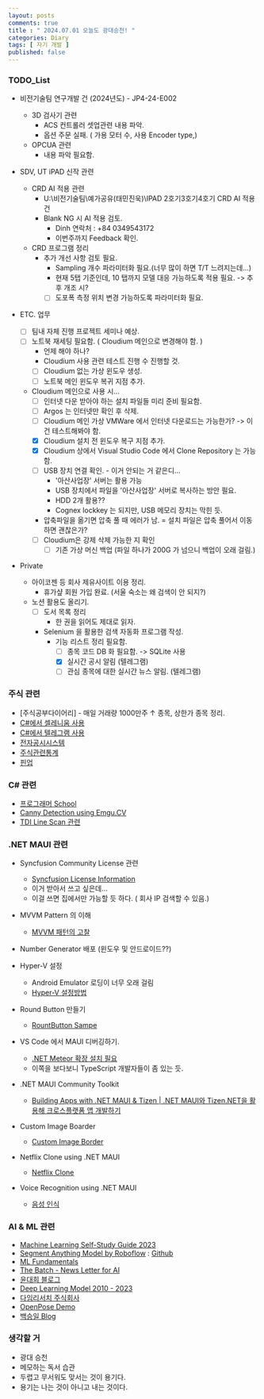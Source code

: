 ```yaml
---
layout: posts
comments: true
title : " 2024.07.01 오늘도 광대승천! "
categories: Diary
tags: [ 자기 개발 ]
published: false
---
```


### TODO_List

- 비전기술팀 연구개발 건 (2024년도) - JP4-24-E002
  - 3D 검사기 관련
    - ACS 컨트롤러 셋업관련 내용 파악.
    - 옵션 주문 실패. ( 가용 모터 수, 사용 Encoder type,)
  - OPCUA 관련
    - 내용 파악 필요함.

- SDV, UT iPAD 신작 관련
  - CRD AI 적용 관련
    - U:\비전기술팀\예가공유(태민진욱)\IPAD 2호기3호기4호기 CRD AI 적용건
    - Blank NG 시 AI 적용 검토.
      - Dinh 연락처 : +84 0349543172
      - 이번주까지 Feedback 확인.
  - CRD 프로그램 정리
    - 추가 개선 사항 검토 필요.
      - Sampling 개수 파라미터화 필요.(너무 많이 하면 T/T 느려지는데...)
      - 현재 5탭 기준인데, 10 탭까지 모델 대응 가능하도록 적용 필요. -> 추후 개조 시?
      - [ ] 도포폭 측정 위치 변경 가능하도록 파라미터화 필요.

- ETC. 업무
  - [ ] 팀내 자체 진행 프로젝트 세미나 예상.
  - [ ] 노트북 재세팅 필요함. ( Cloudium 메인으로 변경해야 함.  )
    - 언제 해야 하나?
    - Cloudium 사용 관련 테스트 진행 수 진행할 것.
    - [ ] Cloudium 없는 가상 윈도우 생성.
    - [ ] 노트북 메인 윈도우 복귀 지점 추가.
  - Cloudium 메인으로 사용 시...
    - [ ] 인터넷 다운 받아야 하는 설치 파일들 미리 준비 필요함.
    - [ ] Argos 는 인터넷만 확인 후 삭제.
    - [ ] Cloudium 메인 가상 VMWare 에서 인터넷 다운로드는 가능한가? -> 이건 테스트해봐야 함.
    - [x] Cloudium 설치 전 윈도우 복구 지점 추가.
    - [x] Cloudium 상에서 Visual Studio Code 에서 Clone Repository 는 가능함.
    - [ ] USB 장치 연결 확인. - 이거 안되는 거 같은디...
      - '아산사업장' 서버는 활용 가능
      - USB 장치에서 파일을 '아산사업장' 서버로 복사하는 방안 필요.
      - HDD 2개 활용??
      - Cognex lockkey 는 되지만, USB 메모리 장치는 막힌 듯.
    - 압축파일을 옮기면 압축 풀 때 에러가 남.
      = 설치 파일은 압축 풀어서 이동하면 괜찮은가?
    - [ ] Cloudium은 강제 삭제 가능한 지 확인
      - [ ] 기존 가상 머신 백업 (파일 하나가 200G 가 넘으니 백업이 오래 걸림.)

- Private
  - 아이코젠 등 회사 제유사이트 이용 정리.
    - 휴가샾 회원 가입 완료. (서울 숙소는 왜 검색이 안 되지?)
  - 노션 활용도 올리기.
    - [ ] 도서 목록 정리
      - 한 권을 읽어도 제대로 읽자.
    - Selenium 을 활용한 검색 자동화 프로그램 작성.
      - 기능 리스트 정리 필요함.
        - [ ] 종목 코드 DB 화 필요함. -> SQLite 사용
        - [x] 실시간 공시 알림 (텔레그램)
        - [ ] 관심 종목에 대한 실시간 뉴스 알림. (텔레그램)

### 주식 관련

- [주식공부다이어리] -  매일 거래량 1000만주 ↑ 종목, 상한가 종목 정리.
- [C#에서 셀레니움 사용](https://blog.naver.com/tramper2/222757075488)
- [C#에서 텔레그램 사용](https://half-dev.tistory.com/15)
- [전자공시시스템](http://dart.fss.or.kr/)
- [주식관련통계](http://data.krx.co.kr/contents/MDC/MAIN/main/index.cmd)
- [핀업](https://stock.finup.co.kr/Lab/ThemeLogFull.aspx?Fullscreen=true)

### C# 관련

- [프로그래머 School](https://school.programmers.co.kr/)
- [Canny Detection using Emgu.CV](https://www.emgu.com/wiki/index.php/Shape_(Triangle,_Rectangle,_Circle,_Line)_Detection_in_CSharp)
- [TDI Line Scan 관련](https://thamescorp.wordpress.com/2017/02/24/tditime-delay-integration-sensor-camera/)

### .NET MAUI 관련

- Syncfusion Community License 관련
  - [Syncfusion License Information](https://www.syncfusion.com/sales/communitylicense?question=how-long-are-the-licenses-valid-)
  - 이거 받아서 쓰고 싶은데...
  - 이걸 쓰면 집에서만 가능할 듯 하다. ( 회사 IP 검색할 수 있음.)

- MVVM Pattern 의 이해
  - [MVVM 패턴의 고찰](https://forum.dotnetdev.kr/t/mvvm/2475)

- Number Generator 배포 (윈도우 및 안드로이드??)

- Hyper-V 설정
  - Android Emulator 로딩이 너무 오래 걸림
  - [Hyper-V 설정방법](https://learn.microsoft.com/ko-kr/xamarin/android/get-started/installation/android-emulator/hardware-acceleration?tabs=vswin&pivots=windows#hyper-v)

- Round Button 만들기
  - [RountButton Sampe](https://mallibone.com/post/dotnetmaui-countdown-button)

- VS Code 에서 MAUI 디버깅하기.
  - [.NET Meteor 확장 설치 필요](https://github.com/JaneySprings/DotNet.Meteor)
  - 이쪽을 보다보니 TypeScript 개발자들이 좀 있는 듯.

- .NET MAUI Community Toolkit
  - [Building Apps with .NET MAUI & Tizen | .NET MAUI와 Tizen.NET을 활용해 크로스플랫폼 앱 개발하기](https://www.youtube.com/watch?v=0tQNsHc-410)

- Custom Image Boarder
  - [Custom Image Border](https://youtu.be/yywrga8yZpE)

- Netflix Clone using .NET MAUI
  - [Netflix Clone](https://www.youtube.com/watch?v=NBbJvmfbQYE)

- Voice Recognition using .NET MAUI
  - [음성 인식](https://devblogs.microsoft.com/dotnet/speech-recognition-in-dotnet-maui-with-community-toolkit/)

### AI & ML 관련

- [Machine Learning Self-Study Guide 2023](https://medium.com/@turancandas/machine-learning-self-study-guide-2023-1-6-248f4b2da43f)
- [Segment Anything Model by Roboflow](https://blog.roboflow.com/how-to-use-segment-anything-model-sam/)
 : [Github](https://github.com/SysCV/SAM-HQ#model-checkpoints)
- [ML Fundamentals](https://medium.com/@vijayseshachala/the-fundamentals-for-any-ml-or-dl-tasks-3f54f3d66b28)
- [The Batch - News Letter for AI](https://www.deeplearning.ai/the-batch/)
- [윤대희 블로그](https://076923.github.io/categories/)
- [Deep Learning Model 2010 - 2023](https://medium.com/@shivam.pradhan/deep-learning-models-2010-2023-8d27dec2c69e)
- [다임리서치 주식회사](https://www.daimresearch.com/)
- [OpenPose Demo](https://github.com/CMU-Perceptual-Computing-Lab/openpose)
- [백승일 Blog](https://calvision.tistory.com/)

### 생각할 거

- 광대 승천
- 메모하는 독서 습관
- 두렵고 무서워도 맞서는 것이 용기다.
- 용기는 나는 것이 아니고 내는 것이다.
